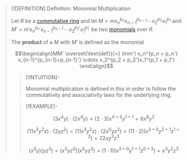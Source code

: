 >[!DEFINITION] Definition: Monomial Multiplication
>
>Let $R$ be a [commutative ring](../../Commutative%20Ring.md) and let $M = m x_n^{p_n} x_{n-1}^{p_{n-1}}\cdots x_2^{p_2}x_1^{p_1}$ and $M' = m' x_n^{p_n'} x_{n-1}^{p_{n-1}'}\cdots x_2^{p_2'}x_1^{p_1'}$ be two [monomials](Monomial.md) over $R$.
>
>The **product** of a $M$ with $M'$ is defined as the monomial
>
>$$\begin{align}MM' \overset{\text{def}}{=} (mm') x_n^{p_n + p_n'} x_{n-1}^{p_{n-1}+p_{n-1}'} \cdots x_2^{p_2 + p_2'}x_1^{p_1 + p_1'} \end{align}$$
>
>>[!INTUITION]-
>>
>>Monomial multiplication is defined in this in order to follow the commutativity and associativity laws for the underlying ring.
>>
>
>>[!EXAMPLE]-
>>
>>$$(3 x^4 y) \cdot (2 x^4 y) = (2\cdot 3) x^{4+4} y^{1 + 1} = 6 x^8 y^2$$
>>
>>$$(11 x^3 y^2 z)\cdot(2 y z^2) = (11 x^3 y^2 z)\cdot( 2 x^0 y z^2) = (11 \cdot 2)(x^{3 + 0} y^{2 + 1} z^{1 + 2}) = 22 x y^3 z^3$$
>>
>>$$(x^3 y)(y z^3) = (x^3 y z^0)(x^0 y z^3) = (1 \cdot 1) (x^{3+0} y^{1+1} z^{0+3}) = x^3 y^2 z^3$$
>>
>